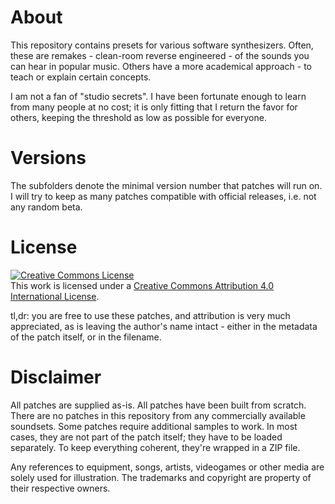 # About

This repository contains presets for various software synthesizers. Often, these are remakes - clean-room reverse engineered - of the sounds you can hear in popular music. Others have a more academical approach - to teach or explain certain concepts.

I am not a fan of "studio secrets". I have been fortunate enough to learn from many people at no cost; it is only fitting that I return the favor for others, keeping the threshold as low as possible for everyone.

# Versions

The subfolders denote the minimal version number that patches will run on. I will try to keep as many patches compatible with official 
releases, i.e. not any random beta.

# License

<a rel="license" href="http://creativecommons.org/licenses/by/4.0/"><img alt="Creative Commons License" style="border-width:0" src="https://i.creativecommons.org/l/by/4.0/80x15.png" /></a><br />This work is licensed under a <a rel="license" href="http://creativecommons.org/licenses/by/4.0/">Creative Commons Attribution 4.0 International License</a>.

tl,dr: you are free to use these patches, and attribution is very much appreciated, as is leaving the author's name intact - either in the metadata of the patch itself, or in the filename.

# Disclaimer

All patches are supplied as-is. All patches have been built from scratch. There are no patches in this repository from any commercially available soundsets. Some patches require additional samples to work. In most cases, they are not part of the patch itself; they have to be loaded separately. To keep everything coherent, they're wrapped in a ZIP file.

Any references to equipment, songs, artists, videogames or other media are solely used for illustration. The trademarks and copyright are property of their respective owners.